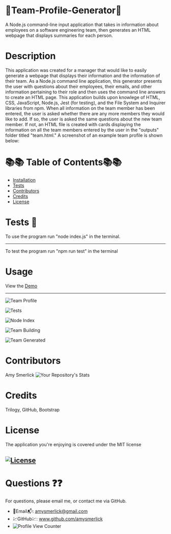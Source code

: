 # 🌺Team-Profile-Generator🌺

A Node.js command-line input application that takes in information about employees on a software engineering team, then generates an HTML webpage that displays summaries for each person.

# Description

This application was created for a manager that would like to easily generate a webpage that displays their information and the information of their team. As a Node.js command line application, this generator presents the user with questions about their employees, their emails, and other information pertaining to their role and then uses the command line answers to create an HTML page. This application builds upon knowlege of HTML, CSS, JavaScript, Node.js, Jest (for testing), and the File System and Inquirer libraries from npm. When all information on the team member has been entered, the user is asked whether there are any more members they would like to add. If so, the user is asked the same questions about the new team member. If not, an HTML file is created with cards displaying the information on all the team members entered by the user in the "outputs" folder titled "team.html." A screenshot of an example team profile is shown below:

# 📚📚 Table of Contents📚📚

- [Installation](#installation)
- [Tests](#tests)
- [Contributors](#contributors)
- [Credits](#credits)
- [License](#license)

# Tests 👀

To use the program run "node index.js" in the terminal.
***

To test the program run "npm run test" in the terminal

# Usage
View the [Demo](https://drive.google.com/file/d/1QA_IkkaOlHErzhGPRILdTDvUQtQUyIbS/view?usp=sharing)

***

![Team Profile](https://user-images.githubusercontent.com/77814900/128059661-ae1794da-654d-4f11-abf9-8d898efca42d.png)

![Tests](https://user-images.githubusercontent.com/77814900/128057547-ac3b9886-60a2-4c17-bde3-beabbe4576c1.png)

![Node Index](https://user-images.githubusercontent.com/77814900/128057704-db91613f-6d75-4b3b-a65d-8b201f6f5037.png)

![Team Building](https://user-images.githubusercontent.com/77814900/128058613-76bfca31-80f9-4c81-85a2-26707bd19b0f.png)

![Team Generated](https://user-images.githubusercontent.com/77814900/128058478-34eb8b1e-0320-4c11-819e-c02a5fe1d923.png)




# Contributors

Amy Smerlick
![Your Repository's Stats](https://github-readme-stats.vercel.app/api/top-langs/?username=amysmerlick&theme=blue-green)

# Credits

Trilogy, GitHub, Bootstrap

# License

The application you're enjoying is covered under the MIT license

## [![License](https://img.shields.io/badge/License-MIT%202.0-blue.svg)](https://opensource.org/licenses/MIT)

# Questions ❓❓

For questions, please email me, or contact me via GitHub.

- 📧Email📬: amysmerlick@gmail.com
- 💹GitHub💹: www.github.com/amysmerlick
- ![Profile View Counter](https://komarev.com/ghpvc/?username=amysmerlick)
